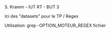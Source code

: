 S. Kramm - IUT RT - BUT 3

Ici des "datasets" pour le TP / Regex

Utilisation:
grep -OPTION_MOTEUR_REGEX fichier



